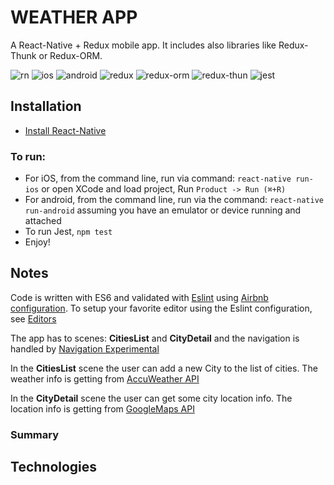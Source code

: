 # WEATHER APP

A React-Native + Redux mobile app. It includes also libraries like Redux-Thunk or Redux-ORM.

![rn](https://img.shields.io/badge/React%20Native--blue.svg)
![ios](https://img.shields.io/badge/IOS--blue.svg)
![android](https://img.shields.io/badge/Android--blue.svg)
![redux](https://img.shields.io/badge/Redux--yellowgreen.svg)
![redux-orm](https://img.shields.io/badge/redux%20thunk--yellowgreen.svg)
![redux-thun](https://img.shields.io/badge/redux%20ORM--yellowgreen.svg)
![jest](https://img.shields.io/badge/Jest%20--green.svg)

## Installation

* [Install React-Native](https://facebook.github.io/react-native/docs/getting-started.html#content)

### To run:
* For iOS, from the command line, run via command: ```react-native run-ios``` or open XCode and load project, Run ```Product -> Run (⌘+R)```
* For android, from the command line, run via the command: ```react-native run-android``` assuming you have an emulator or device running and attached
* To run Jest, ```npm test```
* Enjoy!


## Notes

Code is written with ES6 and validated with [Eslint](http://eslint.org/) using [Airbnb configuration](https://www.npmjs.com/package/eslint-config-airbnb).  To setup your favorite editor using the Eslint configuration, see [Editors](http://eslint.org/docs/user-guide/integrations#editors)

The app has to scenes: **CitiesList** and **CityDetail** and the navigation is handled by [Navigation Experimental](https://facebook.github.io/react-native/docs/navigation.html#navigationexperimental)

In the **CitiesList** scene the user can add a new City to the list of cities. The weather info is getting from [AccuWeather API](http://www.accuweather.com/)

In the **CityDetail** scene the user can get some city location info. The location info is getting from [GoogleMaps API](https://developers.google.com/maps/documentation/javascript/)

### Summary

## Technologies

